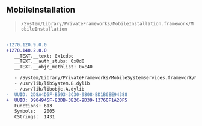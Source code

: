 ## MobileInstallation

> `/System/Library/PrivateFrameworks/MobileInstallation.framework/MobileInstallation`

```diff

-1270.120.9.0.0
+1270.140.2.0.0
   __TEXT.__text: 0x1cdbc
   __TEXT.__auth_stubs: 0x8d0
   __TEXT.__objc_methlist: 0xc40

   - /System/Library/PrivateFrameworks/MobileSystemServices.framework/MobileSystemServices
   - /usr/lib/libSystem.B.dylib
   - /usr/lib/libobjc.A.dylib
-  UUID: 2D8A4D5F-B593-3C30-9808-BD1B6EE94388
+  UUID: D904945F-83DB-3B2C-9D39-13760F1A20F5
   Functions: 613
   Symbols:   2005
   CStrings:  1431

```
